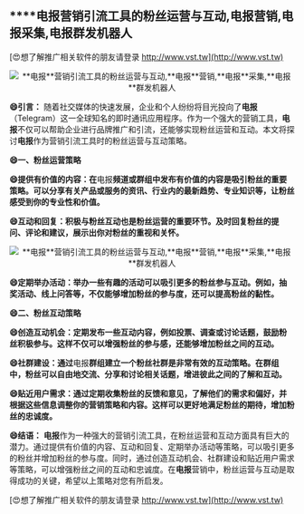## ****电报**营销引流工具的粉丝运营与互动,**电报**营销,**电报**采集,**电报**群发机器人**

[😍想了解推广相关软件的朋友请登录 http://www.vst.tw](http://www.vst.tw)

 <center><img src="https://vst.tw/MP4/tuiguang/png/2.png" alt="**电报**营销引流工具的粉丝运营与互动,**电报**营销,**电报**采集,**电报**群发机器人"></center>

**😄引言：**
随着社交媒体的快速发展，企业和个人纷纷将目光投向了**电报**（Telegram）这一全球知名的即时通讯应用程序。作为一个强大的营销工具，**电报**不仅可以帮助企业进行品牌推广和引流，还能够实现粉丝运营和互动。本文将探讨**电报**作为营销引流工具时的粉丝运营与互动策略。

**😄一、粉丝运营策略**

**😄提供有价值的内容：在**电报**频道或群组中发布有价值的内容是吸引粉丝的重要策略。可以分享有关产品或服务的资讯、行业内的最新趋势、专业知识等，让粉丝感受到你的专业性和价值。**

**😄互动和回复：积极与粉丝互动也是粉丝运营的重要环节。及时回复粉丝的提问、评论和建议，展示出你对粉丝的重视和关怀。**

 <center><img src="https://vst.tw/MP4/tuiguang/png/2.png" alt="**电报**营销引流工具的粉丝运营与互动,**电报**营销,**电报**采集,**电报**群发机器人"></center>

**😄定期举办活动：举办一些有趣的活动可以吸引更多的粉丝参与互动。例如，抽奖活动、线上问答等，不仅能够增加粉丝的参与度，还可以提高粉丝的黏性。**

**😄二、粉丝互动策略**

**😄创造互动机会：定期发布一些互动内容，例如投票、调查或讨论话题，鼓励粉丝积极参与。这样不仅可以增强粉丝的参与感，还能够增加粉丝之间的互动。**

**😄社群建设：通过**电报**群组建立一个粉丝社群是非常有效的互动策略。在群组中，粉丝可以自由地交流、分享和讨论相关话题，增进彼此之间的了解和互动。**

**😄贴近用户需求：通过定期收集粉丝的反馈和意见，了解他们的需求和偏好，并根据这些信息调整你的营销策略和内容。这样可以更好地满足粉丝的期待，增加粉丝的忠诚度。**

**😄结语：**
**电报**作为一种强大的营销引流工具，在粉丝运营和互动方面具有巨大的潜力。通过提供有价值的内容、互动和回复、定期举办活动等策略，可以吸引更多的粉丝并增加粉丝的参与度。同时，通过创造互动机会、社群建设和贴近用户需求等策略，可以增强粉丝之间的互动和忠诚度。在**电报**营销中，粉丝运营与互动是取得成功的关键，希望以上策略对您有所启发。

[😍想了解推广相关软件的朋友请登录 http://www.vst.tw](http://www.vst.tw)



